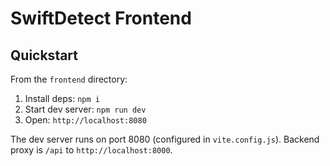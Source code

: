 # SwiftDetect Frontend

## Quickstart

From the `frontend` directory:

1. Install deps: `npm i`
2. Start dev server: `npm run dev`
3. Open: `http://localhost:8080`

The dev server runs on port 8080 (configured in `vite.config.js`). Backend proxy is `/api` to `http://localhost:8000`.
